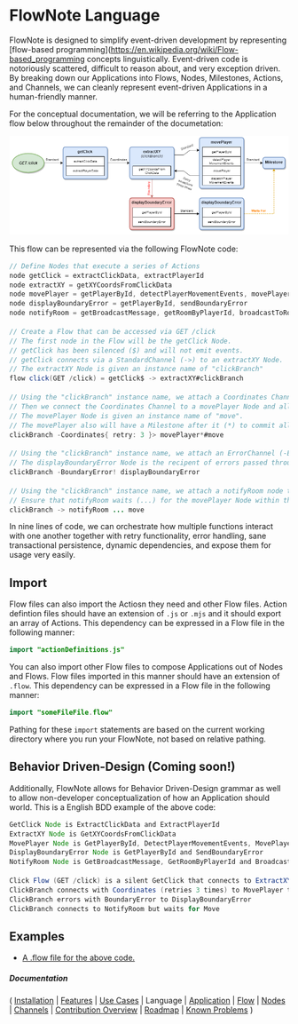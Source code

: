 # FlowNote Language

FlowNote is designed to simplify event-driven development by representing [flow-based programming](https://en.wikipedia.org/wiki/Flow-based_programming concepts linguistically.  Event-driven code is notoriously scattered, difficult to reason about, and very exception driven.  By breaking down our Applications into Flows, Nodes, Milestones, Actions, and Channels, we can cleanly represent event-driven Applications in a human-friendly manner.

For the conceptual documentation, we will be referring to the Application flow below throughout the remainder of the documetation:

![Flow](images/Flow.png)

This flow can be represented via the following FlowNote code:

```java
// Define Nodes that execute a series of Actions
node getClick = extractClickData, extractPlayerId
node extractXY = getXYCoordsFromClickData
node movePlayer = getPlayerById, detectPlayerMovementEvents, movePlayer, dispatchPlayerMovementEvents
node displayBoundaryError = getPlayerById, sendBoundaryError
node notifyRoom = getBroadcastMessage, getRoomByPlayerId, broadcastToRoom

// Create a Flow that can be accessed via GET /click
// The first node in the Flow will be the getClick Node.
// getClick has been silenced ($) and will not emit events.
// getClick connects via a StandardChannel (->) to an extractXY Node.
// The extractXY Node is given an instance name of "clickBranch"
flow click(GET /click) = getClick$ -> extractXY#clickBranch

// Using the "clickBranch" instance name, we attach a Coordinates Channel and its options (-Coordinates{ ... }>) to the extractXY Node within the click Flow.
// Then we connect the Coordinates Channel to a movePlayer Node and allow the Channel to retry exceptions from movePlayer three times.
// The movePlayer Node is given an instance name of "move".
// The movePlayer also will have a Milestone after it (*) to commit all accumulated Actions.
clickBranch -Coordinates{ retry: 3 }> movePlayer*#move

// Using the "clickBranch" instance name, we attach an ErrorChannel (-ErrorChannel!) to the extractXY Node within the click Flow that accepts BoundaryErrors.
// The displayBoundaryError Node is the recipent of errors passed through the BoundaryError channel.
clickBranch -BoundaryError! displayBoundaryError

// Using the "clickBranch" instance name, we attach a notifyRoom node to the extractXY in the click Flow via a StandardChannel. (->)
// Ensure that notifyRoom waits (...) for the movePlayer Node within the click Flow to complete before performing its actions.
clickBranch -> notifyRoom ... move

```

In nine lines of code, we can orchestrate how multiple functions interact with one another together with retry functionality, error handling, sane transactional persistence, dynamic dependencies, and expose them for usage very easily.

## Import 

Flow files can also import the Actiosn they need and other Flow files.  Action defintion files should have an extension of `.js` or `.mjs` and it should export an array of Actions.  This dependency can be expressed in a Flow file in the following manner:

```java
import "actionDefinitions.js"
```

You can also import other Flow files to compose Applications out of Nodes and Flows.  Flow files imported in this manner should have an extension of `.flow`. This dependency can be expressed in a Flow file in the following manner:

```java
import "someFileFile.flow"
```

Pathing for these `import` statements are based on the current working directory where you run your FlowNote, not based on relative pathing.

## Behavior Driven-Design (Coming soon!)

Additionally, FlowNote allows for Behavior Driven-Design grammar as well to allow non-developer conceptualization of how an Application should world. This is a English BDD example of the above code:

```java
GetClick Node is ExtractClickData and ExtractPlayerId
ExtractXY Node is GetXYCoordsFromClickData
MovePlayer Node is GetPlayerById, DetectPlayerMovementEvents, MovePlayer and DispatchPlayerMovementEvents
DisplayBoundaryError Node is GetPlayerById and SendBoundaryError
NotifyRoom Node is GetBroadcastMessage, GetRoomByPlayerId and BroadcastToRoom

Click Flow (GET /click) is a silent GetClick that connects to ExtractXY (as ClickBranch)
ClickBranch connects with Coordinates (retries 3 times) to MovePlayer then commits (as Move)
ClickBranch errors with BoundaryError to DisplayBoundaryError
ClickBranch connects to NotifyRoom but waits for Move
```

## Examples

* [A .flow file for the above code.](https://github.com/Emblem21-OpenSource/flownote/blob/master/compiler/test.flow)

##### Documentation

( 
[Installation](01-installation.md) | 
[Features](02-features.md) | 
[Use Cases](03-use-cases.md) | 
Language | 
[Application](05-application.md) | 
[Flow](06-flow.md) | 
[Nodes](07-nodes.md) | 
[Channels](08-channels.md) | 
[Contribution Overview](09-contribution.md) | 
[Roadmap](10-roadmap.md) | 
[Known Problems](11-known-problems.md)
)